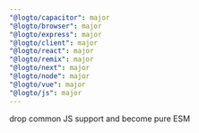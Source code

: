 ```yaml
---
"@logto/capacitor": major
"@logto/browser": major
"@logto/express": major
"@logto/client": major
"@logto/react": major
"@logto/remix": major
"@logto/next": major
"@logto/node": major
"@logto/vue": major
"@logto/js": major
---
```


drop common JS support and become pure ESM
